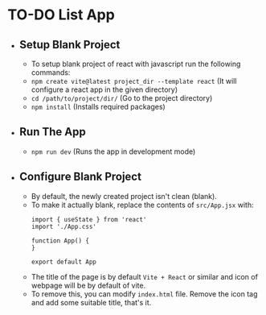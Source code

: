 # TO-DO List App

- ## Setup Blank Project
  - To setup blank project of react with javascript run the following commands:
  - `npm create vite@latest project_dir --template react` (It will configure a react app in the given directory) 
  - `cd /path/to/project/dir/` (Go to the project directory)
  - `npm install` (Installs required packages)

- ## Run The App
  - `npm run dev` (Runs the app in development mode)

- ## Configure Blank Project
  - By default, the newly created project isn't clean (blank).
  - To make it actually blank, replace the contents of `src/App.jsx` with:
    ```
	import { useState } from 'react'
	import './App.css'

	function App() {
	}

	export default App
    ```
  - The title of the page is by default `Vite + React` or similar and icon of webpage will be by default of vite.
  - To remove this, you can modify `index.html` file. Remove the icon tag and add some suitable title, that's it.
